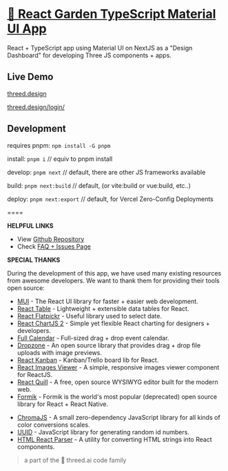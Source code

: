 # [🌱 React Garden TypeScript Material UI App](https://github.com/marty-mcgee/react-garden)

React + TypeScript app using Material UI on NextJS as a "Design Dashboard" for developing Three JS components + apps.

## Live Demo
[threed.design](https://threed.design/)

[threed.design/login/](https://threed.design/login/)

## Development
requires pnpm: `npm install -G pnpm`

install: `pnpm i` // equiv to pnpm install

develop: `pnpm next` // default, there are other JS frameworks available

build: `pnpm next:build` // default, (or vite:build or vue:build, etc..)

deploy: `pnpm next:export` // default, for Vercel Zero-Config Deployments

====

**HELPFUL LINKS**

- View [Github Repository](https://github.com/marty-mcgee/react-garden)
- Check [FAQ + Issues Page](https://github.com/marty-mcgee/react-garden/issues)

**SPECIAL THANKS**

During the development of this app, we have used many existing resources from awesome developers. We want to thank them for providing their tools open source:

- [MUI](https://mui.com/) - The React UI library for faster + easier web development.
- [React Table](https://react-table.tanstack.com/) - Lightweight + extensible data tables for React.
- [React Flatpickr](https://github.com/haoxins/react-flatpickr) - Useful library used to select date.
- [React ChartJS 2](http://reactchartjs.github.io/react-chartjs-2/#/) - Simple yet flexible React charting for designers + developers.
- [Full Calendar](https://fullcalendar.io/) - Full-sized drag + drop event calendar.
- [Dropzone](https://www.dropzonejs.com/) - An open source library that provides drag + drop file uploads with image previews.
- [React Kanban](https://github.com/asseinfo/react-kanban) - Kanban/Trello board lib for React.
- [React Images Viewer](https://guonanci.github.io/react-images-viewer/) - A simple, responsive images viewer component for ReactJS.
- [React Quill](https://github.com/zenoamaro/react-quill) - A free, open source WYSIWYG editor built for the modern web.
- [Formik](https://formik.org/) - Formik is the world's most popular (deprecated) open source <form> library for React + React Native.
- [ChromaJS](https://gka.github.io/chroma.js/) - A small zero-dependency JavaScript library for all kinds of color conversions scales.
- [UUID](https://github.com/uuidjs/uuid) - JavaScript library for generating random id numbers.
- [HTML React Parser](https://github.com/remarkablemark/html-react-parser) - A utility for converting HTML strings into React components.

> a part of the 🌱 threed.ai code family
